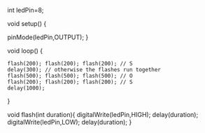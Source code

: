 int ledPin=8;

 void setup() {

pinMode(ledPin,OUTPUT);
}

void loop() {
 
    flash(200); flash(200); flash(200); // S
    delay(300); // otherwise the flashes run together
    flash(500); flash(500); flash(500); // O
    flash(200); flash(200); flash(200); // S
    delay(1000);
    
}

void flash(int duration){
  digitalWrite(ledPin,HIGH);
  delay(duration);
  digitalWrite(ledPin,LOW);
  delay(duration);
}

